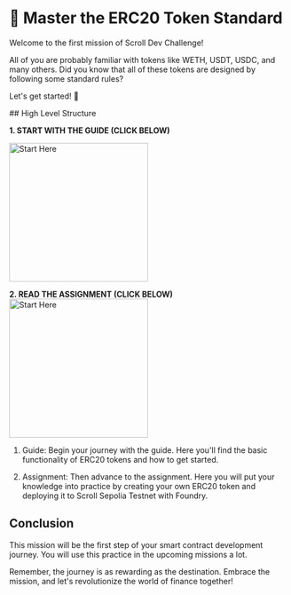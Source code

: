 # 🚀 Master the ERC20 Token Standard

Welcome to the first mission of Scroll Dev Challenge!

All of you are probably familiar with tokens like WETH, USDT, USDC, and many others. Did you know that all of these tokens are designed by following some standard rules?

Let's get started! 💪

## High Level Structure

**1. START WITH THE GUIDE (CLICK BELOW)**

[<img alt="Start Here" width= "250px" src="../images/guide.png" />](./Guide.md)

**2. READ THE ASSIGNMENT (CLICK BELOW)**
[<img alt="Start Here" width= "250px" src="../images/assignment.png" />](./Assignment.md)

1. Guide: Begin your journey with the guide. Here you'll find the basic functionality of ERC20 tokens and how to get started.

2. Assignment: Then advance to the assignment. Here you will put your knowledge into practice by creating your own ERC20 token and deploying it to Scroll Sepolia Testnet with Foundry.

## Conclusion

This mission will be the first step of your smart contract development journey. You will use this practice in the upcoming missions a lot.

Remember, the journey is as rewarding as the destination. Embrace the mission, and let's revolutionize the world of finance together!